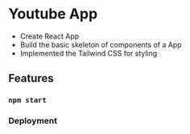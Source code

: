 # Youtube App
* Create React App
* Build the basic skeleton of components of a App
* Implemented the Tailwind CSS for styling 



## Features



### `npm start`







### Deployment




